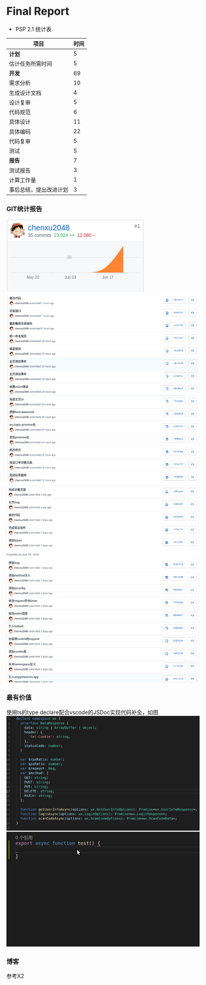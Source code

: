 # Final Report
- PSP 2.1 统计表

| 项目 | 时间 |
|-|-|
|**计划**|5|
|估计任务所需时间|5|
|**开发**|69|
|需求分析|10|
|生成设计文档|4|
|设计复审|5|
|代码规范|6|
|具体设计|11|
|具体编码|22|
|代码复审|5|
|测试|5|
|**报告**|7|
|测试报告|3|
|计算工作量|1|
|事后总结，提出改进计划|3|

### GIT统计报告
![](./assets/15331038.png)
![](./assets/15331038-git-commit-1.png)
![](./assets/15331038-git-commit-2.png)

### 最有价值
使用ts的type declare配合vscode的JSDoc实现代码补全，如图
![](./assets/15331038-wx-typings.png)
![](./assets/15331038-wx-typings-2.gif)

### 博客
参考X2